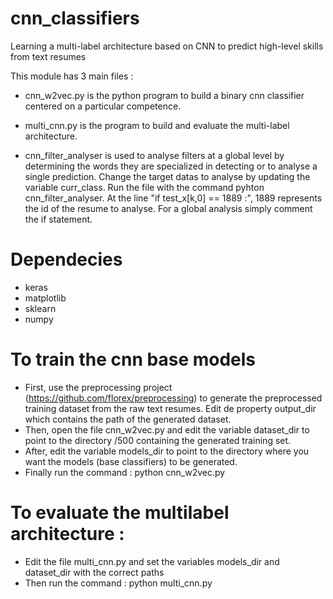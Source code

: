 # cnn_classifiers
Learning a multi-label architecture based on CNN to predict high-level skills from text resumes

This module has 3 main files :

- cnn_w2vec.py is the python program to build a binary cnn classifier centered on a particular competence.

- multi_cnn.py is the program to build and evaluate the multi-label architecture. 

- cnn_filter_analyser is used to analyse filters at a global level by determining the words they are specialized in
  detecting or to analyse a single prediction. Change the target datas to analyse by updating the variable curr_class. 
  Run the file with the command pyhton cnn_filter_analyser. At the line "if test_x[k,0] == 1889 :", 1889 represents the id of the
  resume to analyse. For a global analysis simply comment the if statement.

# Dependecies
- keras
- matplotlib
- sklearn
- numpy

# To train the cnn base models
- First, use the preprocessing project (https://github.com/florex/preprocessing) to generate the preprocessed training dataset from the raw text resumes. Edit de property output_dir which contains the path of the generated dataset.
- Then, open the file cnn_w2vec.py and edit the variable dataset_dir to point to the directory <path to the dataset>/500 containing the generated training set.
- After, edit the variable models_dir to point to the directory where you want the models (base classifiers) to be generated.
- Finally run the command : python cnn_w2vec.py 


# To evaluate the multilabel architecture :
- Edit the file multi_cnn.py and set the variables models_dir and dataset_dir with the correct paths
- Then run the command : python multi_cnn.py
